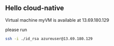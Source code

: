 ## Hello cloud-native
Virtual machine myVM is available at 13.69.180.129

please run
```bash
ssh -i ./id_rsa azureuser@13.69.180.129
```